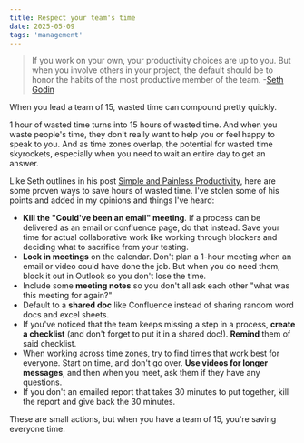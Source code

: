 ```yaml
---
title: Respect your team's time
date: 2025-05-09
tags: 'management'
---
```


> If you work on your own, your productivity choices are up to you. But when you involve others in your project, the default should be to honor the habits of the most productive member of the team. -[Seth Godin](https://seths.blog/2025/04/simple-and-painless-productivity/)

When you lead a team of 15, wasted time can compound pretty quickly. 

1 hour of wasted time turns into 15 hours of wasted time. And when you waste people's time, they don't really want to help you or feel happy to speak to you. And as time zones overlap, the potential for wasted time skyrockets, especially when you need to wait an entire day to get an answer. 

Like Seth outlines in his post [Simple and Painless Productivity](https://seths.blog/2025/04/simple-and-painless-productivity/), here are some proven ways to save hours of wasted time. I've stolen some of his points and added in my opinions and things I've heard: 

-  **Kill the "Could've been an email" meeting**. If a process can be delivered as an email or confluence page, do that instead. Save your time for actual collaborative work like working through blockers and deciding what to sacrifice from your testing. 
- **Lock in meetings** on the calendar. Don't plan a 1-hour meeting when an email or video could have done the job. But when you do need them, block it out in Outlook so you don't lose the time.
- Include some **meeting notes** so you don't all ask each other "what was this meeting for again?"
- Default to a **shared doc** like Confluence instead of sharing random word docs and excel sheets. 
- If you've noticed that the team keeps missing a step in a process, **create a checklist** (and don't forget to put it in a shared doc!). **Remind** them of said checklist. 
- When working across time zones, try to find times that work best for everyone. Start on time, and don't go over. **Use videos for longer messages**, and then when you meet, ask them if they have any questions.
- If you don't an emailed report that takes 30 minutes to put together, kill the report and give back the 30 minutes. 

These are small actions, but when you have a team of 15, you're saving everyone time.

